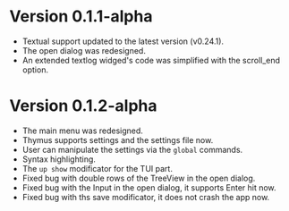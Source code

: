 # Version 0.1.1-alpha

* Textual support updated to the latest version (v0.24.1).
* The open dialog was redesigned.
* An extended textlog widged's code was simplified with the scroll_end option.

# Version 0.1.2-alpha

* The main menu was redesigned.
* Thymus supports settings and the settings file now.
* User can manipulate the settings via the `global` commands.
* Syntax highlighting.
* The `up show` modificator for the TUI part.
* Fixed bug with double rows of the TreeView in the open dialog.
* Fixed bug with the Input in the open dialog, it supports Enter hit now.
* Fixed bug with ths save modificator, it does not crash the app now.
